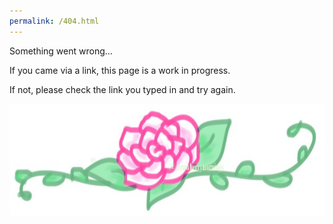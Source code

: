 ```yaml
---
permalink: /404.html
---
```


<div id="404heading">Something went wrong...</div>

<p> If you came via a link, this page is a work in progress. </p>
<p> If not, please check the link you typed in and try again. </p>
<p></p>
<p></p>
<p></p>


<div id="404img">
<img src="rose.jpg">
<style>
404img {
    max-width: auto;
    height: 75%;
    position: center;
}
</style>

</div>


